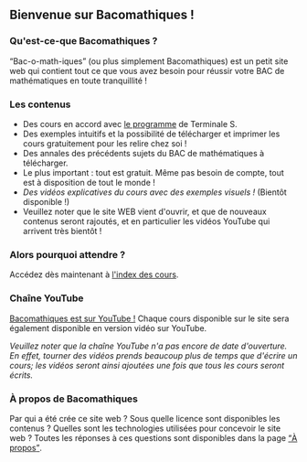 ## Bienvenue sur Bacomathiques !

### Qu'est-ce-que Bacomathiques ?

<q>Bac-o-math-iques</q> (ou plus simplement Bacomathiques) est un petit site web qui contient tout ce que vous avez besoin pour réussir votre BAC de mathématiques en toute tranquillité !

### Les contenus

*  Des cours en accord avec [le programme](http://media.education.gouv.fr/file/special_8_men/98/4/mathematiques_S_195984.pdf) de Terminale S.
*  Des exemples intuitifs et la possibilité de télécharger et imprimer les cours gratuitement pour les relire chez soi !
*  Des annales des précédents sujets du BAC de mathématiques à télécharger.
*  Le plus important : tout est gratuit. Même pas besoin de compte, tout est à disposition de tout le monde !
*  _Des vidéos explicatives du cours avec des exemples visuels !_ (Bientôt disponible !)
*  Veuillez noter que le site WEB vient d'ouvrir, et que de nouveaux contenus seront rajoutés, et en particulier les vidéos YouTube qui arrivent très bientôt !

### Alors pourquoi attendre ?

Accédez dès maintenant à [l'index des cours](https://bacomathiqu.es/cours/).

### Chaîne YouTube

[Bacomathiques est sur YouTube !](https://www.youtube.com/channel/UCmSSf75fsn1e6wOTV9R1Y9Q) Chaque cours disponible sur le site sera également disponible en version vidéo sur YouTube.

<!--
[![Présentation](https://img.youtube.com/vi/NTf1WAi2mig/0.jpg)](https://www.youtube.com/watch?v=NTf1WAi2mig)
-->

_Veuillez noter que la chaîne YouTube n'a pas encore de date d'ouverture. En effet, tourner des vidéos prends beaucoup plus de temps que d'écrire un cours; les vidéos seront ainsi ajoutées une fois que tous les cours seront écrits._

### À propos de Bacomathiques

Par qui a été crée ce site web ? Sous quelle licence sont disponibles les contenus ? Quelles sont les technologies utilisées pour concevoir le site web ? Toutes les réponses à ces questions sont disponibles dans la page [<q>À propos</q>](https://bacomathiqu.es/about.html).